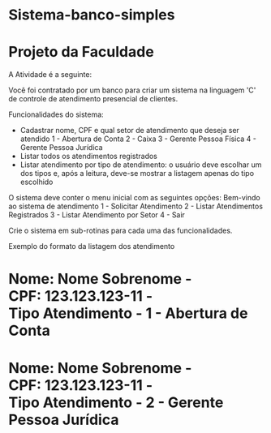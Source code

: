 # Sistema-banco-simples
# Projeto da Faculdade

A Atividade é a seguinte:

Você foi contratado por um banco para 
criar um sistema na linguagem 'C' de controle de atendimento presencial de clientes.

Funcionalidades do sistema:
- Cadastrar nome, CPF e qual setor de atendimento que deseja ser atendido
1 - Abertura de Conta
2 - Caixa
3 - Gerente Pessoa Física
4 - Gerente Pessoa Jurídica
- Listar todos os atendimentos registrados
- Listar atendimento por tipo de atendimento: o usuário deve escolhar um dos tipos e, após a leitura, 
deve-se mostrar a listagem apenas do tipo escolhido

O sistema deve conter o menu inicial com as seguintes opções:
Bem-vindo ao sistema de atendimento
1 - Solicitar Atendimento
2 - Listar Atendimentos Registrados
3 - Listar Atendimento por Setor
4 - Sair

Crie o sistema em sub-rotinas para cada uma das funcionalidades.


Exemplo do formato da listagem dos atendimento

Nome: Nome Sobrenome  -  
CPF: 123.123.123-11  -  
Tipo Atendimento - 1 - Abertura de Conta
===============================
Nome: Nome Sobrenome  -  
CPF: 123.123.123-11  -  
Tipo Atendimento - 2 - Gerente Pessoa Jurídica
===============================


